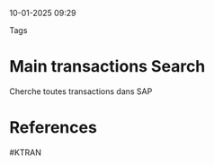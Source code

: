 10-01-2025 09:29

Tags 
# Main transactions Search

Cherche toutes transactions dans SAP

# References

#KTRAN
